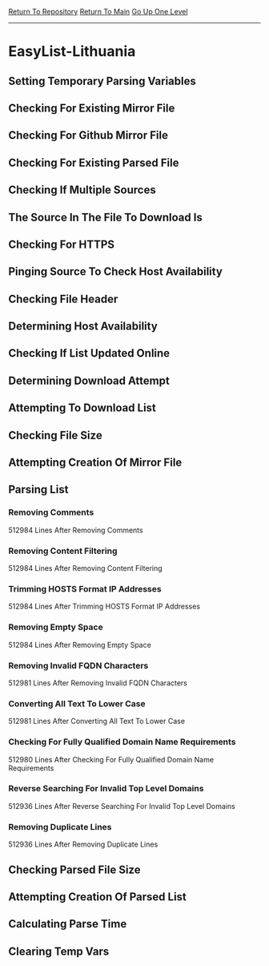[Return To Repository](https://github.com/deathbybandaid/piholeparser/)
[Return To Main](https://github.com/deathbybandaid/piholeparser/blob/master/RecentRunLogs/Mainlog.md)
[Go Up One Level](https://github.com/deathbybandaid/piholeparser/blob/master/RecentRunLogs/TopLevelScripts/30-Processing-Blacklists.md)
____________________________________
# EasyList-Lithuania
## Setting Temporary Parsing Variables
## Checking For Existing Mirror File
## Checking For Github Mirror File
## Checking For Existing Parsed File
## Checking If Multiple Sources
## The Source In The File To Download Is
## Checking For HTTPS
## Pinging Source To Check Host Availability
## Checking File Header
## Determining Host Availability
## Checking If List Updated Online
## Determining Download Attempt
## Attempting To Download List
## Checking File Size
## Attempting Creation Of Mirror File
## Parsing List
### Removing Comments
512984 Lines After Removing Comments
### Removing Content Filtering
512984 Lines After Removing Content Filtering
### Trimming HOSTS Format IP Addresses
512984 Lines After Trimming HOSTS Format IP Addresses
### Removing Empty Space
512984 Lines After Removing Empty Space
### Removing Invalid FQDN Characters
512981 Lines After Removing Invalid FQDN Characters
### Converting All Text To Lower Case
512981 Lines After Converting All Text To Lower Case
### Checking For Fully Qualified Domain Name Requirements
512980 Lines After Checking For Fully Qualified Domain Name Requirements
### Reverse Searching For Invalid Top Level Domains
512936 Lines After Reverse Searching For Invalid Top Level Domains
### Removing Duplicate Lines
512936 Lines After Removing Duplicate Lines
## Checking Parsed File Size
## Attempting Creation Of Parsed List
## Calculating Parse Time
## Clearing Temp Vars
